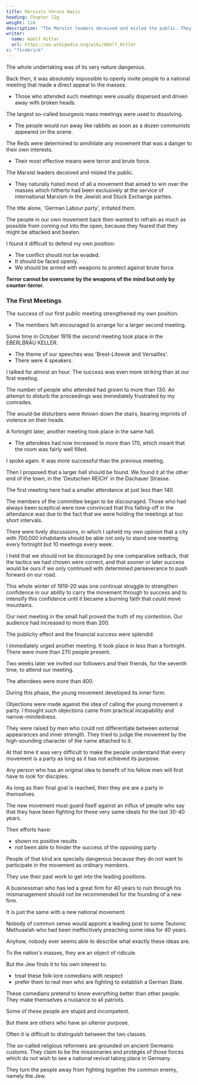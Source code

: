 ```yaml
---
title: Marxists Versus Nazis
heading: Chapter 12g
weight: 124
description: "The Marxist leaders deceived and misled the public. They naturally hated movements that aimed to win over the masses"
writer:
  name: Adolf Hitler
  url: https://en.wikipedia.org/wiki/Adolf_Hitler
c: "firebrick"
---
```



The whole undertaking was of its very nature dangerous. 

Back then, it was absolutely impossible to openly invite people to a national meeting that made a direct appeal to the masses.  
- Those who attended such meetings were usually dispersed and driven away with broken heads.

<!-- It certainly did not call for any great qualities to be able to do things in that way.  -->

The largest so-called bourgeois mass meetings were used to dissolving.
- The people would run away like rabbits as soon as a dozen communists appeared on the scene.

<!-- The Reds used to pay little attention to those bourgeois organizations where only babblers talked.

They recognized the inner triviality of such associations much better than the members themselves and therefore felt that they need not be afraid of them. --> 

The Reds were determined to annihilate any movement that was a danger to their own interests.
- Their most effective means were terror and brute force.

The Marxist leaders deceived and misled the public.
- They naturally hated most of all a movement that aimed to win over the masses which hitherto had been exclusively at the service of international Marxism in the Jewish and Stock Exchange parties.

The title alone, 'German Labour party', irritated them.

<!-- It could easily be foreseen that at the first opportune moment we should have to face the opposition of the Marxist despots, who were still intoxicated with their triumph in 1918. -->

The people in our own movement back then wanted to refrain as much as possible from coming out into the open, because they feared that they might be attacked and beaten.

<!-- In their minds they saw our first public meetings broken up and feared that the movement might thus be ruined forever.  -->

I found it difficult to defend my own position:
- The conflict should not be evaded.
- It should be faced openly.
- We should be armed with weapons to protect against brute force. 

**Terror cannot be overcome by the weapons of the mind but only by counter-terror.** 


### The First Meetings

The success of our first public meeting strengthened my own position.
- The members felt encouraged to arrange for a larger second meeting.

Some time in October 1919 the second meeting took place in the EBERLBRÄU KELLER.
- The theme of our speeches was 'Brest-Litowsk and Versailles'. 
- There were 4 speakers. 

I talked for almost an hour. The success was even more striking than at our first meeting.

The number of people who attended had grown to more than 130. An attempt to disturb the proceedings was immediately frustrated by my comrades.

The would-be disturbers were thrown down the stairs, bearing imprints of violence on their heads.

A fortnight later, another meeting took place in the same hall.
- The attendees had now increased to more than 170, which meant that the room was fairly well filled. 

I spoke again. It was more successful than the previous meeting.

Then I proposed that a larger hall should be found. We found it at the other end of the town, in the 'Deutschen REICH' in the Dachauer Strasse.

The first meeting here had a smaller attendance at just less than 140.

The members of the committee began to be discouraged. Those who had always been sceptical were now convinced that this falling-off in the attendance was due to the fact that we were holding the meetings at too short intervals. 

There were lively discussions, in which I upheld my own opinion that a city with 700,000 inhabitants should be able not only to stand one meeting every fortnight but 10 meetings every week.

I held that we should not be discouraged by one comparative setback, that the tactics we had chosen were correct, and that sooner or later success would be ours if we only continued with determined perseverance to push forward on our road.

This whole winter of 1919-20 was one continual struggle to strengthen confidence in our ability to carry the movement through to success and to intensify this confidence until it became a burning faith that could move mountains.

Our next meeting in the small hall proved the truth of my contention. Our audience had increased to more than 200.

The publicity effect and the financial success were splendid. 

I immediately urged another meeting. It took place in less than a fortnight. There were more than 270 people present.

Two weeks later we invited our followers and their friends, for the seventh time, to attend our meeting. 

<!-- The same hall was scarcely large enough for the number that came.  -->
The attendees were more than 400. 

During this phase, the young movement developed its inner form.

<!-- Sometimes, we had more or less hefty discussions within our small circle.  -->

<!-- From various sides--it was then just the same as it is to-day-- -->

Objections were made against the idea of calling the young movement a party. I thought such objections came from practical incapability and narrow-mindedness.

They were raised by men who could not differentiate between external appearances and inner strength. They tried to judge the movement by the high-sounding character of the name attached to it.

<!-- To this end they ransacked the vocabulary of our ancestors, with unfortunate results. -->

At that time it was very difficult to make the people understand that every movement is a party as long as it has not achieved its purpose.

<!-- brought its ideals to final triumph and thus . -->

<!-- It is a party even if it give itself a thousand difterent names. -->

Any person who has an original idea to benefit of his fellow men will first have to look for disciples.

<!-- carry into practice an original idea whose realization would be for the  -->

  <!-- who are ready to fight for the ends he has in view.  -->

<!-- If these ends did not go beyond the destruction of the party system and therewith put a stop to the process of disintegration, then all those who come forward as protagonists and apostles of such an ideal   -->

As long as their final goal is reached, then they are are a party in themselves.

<!-- It is only hair-splitting and playing with words when these antiquated theorists, whose practical success is in reverse ratio to their wisdom, presume to think they can change the character of a movement which is at the same time a party, by merely changing its name. -->

<!-- On the contrary, it is entirely out of harmony with the spirit of the nation to keep harping on that far-off and forgotten nomenclature which belongs to the ancient Germanic times and does not awaken any distinct association in our age. This habit of borrowing words from the dead past tends to mislead the people into thinking that the external trappings of its vocabulary are the important feature of a movement. It is really a mischievous habit; but it is quite prevalent nowadays.

At that time, and subsequently, I had to warn followers repeatedly against these wandering scholars who were peddling Germanic folk-lore and who never accomplished anything positive or practical, except to cultivate their own superabundant self-conceit.  -->

The new movement must guard itself against an influx of people who say that they have been fighting for these very same ideals for the last 30-40 years.

Their efforts have:
- shown no positive results
- not been able to hinder the success of the opposing party

 <!-- then the story of those forty years of futile effort furnishes sufficient proof for the incompetence of such a protagonist.  -->
<!-- If they have been 
Now if somebody has fought for forty years to carry into effect what he calls an idea, and if these alleged efforts not only show  -->


People of that kind are specially dangerous because they do not want to participate in the movement as ordinary members. 

They use their past work to get into the leading positions.

<!--  which would be the only fitting posts for them, in view of their 

 and also so that they might be enabled to carry on that work further.  -->

<!-- But woe to a young movement if the conduct of it should fall into the hands of such people.  -->

A businessman who has led a great firm for 40 years to ruin through his mismanagement should not be recommended for the founding of a new firm.

It is just the same with a new national movement.

Nobody of common sense would appoint a leading post to some Teutonic Methuselah who had been ineffectively preaching some idea for 40 years.

 <!-- until himself and his idea had entered the stage of senile decay. -->

<!-- Furthermore, only a very small percentage of such people join a new movement with the intention of serving its end unselfishly and helping in the spread of its principles. In most cases they come because they think that, under the aegis of the new movement, it will be possible for them to promulgate their old ideas to the misfortune of their new listeners.  -->

Anyhow, nobody ever seems able to describe what exactly these ideas are.

<!-- Such persons rant about ancient Teutonic heroes of the distant ages, with stone axes, battle spears and shields.

, whereas in reality they themselves are the woefullest poltroons imaginable. For those very same people who brandish Teutonic tin swords that have been fashioned carefully according to ancient models and wear padded bear-skins, with the horns of oxen mounted over their bearded faces, proclaim that all contemporary conflicts must be decided by the weapons of the mind alone. 

Thus they skedaddle when the first communist cudgel appears. Posterity will have little occasion to write a new epic on these heroic gladiators.  -->

<!-- I have seen too much of that kind of people not to feel a profound contempt for their miserable play-acting.  -->

To the nation's masses, they are an object of ridicule.

But the Jew finds it to his own interest to:
- treat these folk-lore comedians with respect 
- prefer them to real men who are fighting to establish a German State. 

<!-- And yet these
comedians are extremely proud of themselves.  -->

<!-- Notwithstanding their complete fecklessness, which is an established fact,  -->

These comedians pretend to know everything better than other people. They make themselves a nuisance to all patriots.

<!-- , to whom not only the heroism of the past is worthy of honour but who also feel bound to leave examples of their own work for the inspiration of the coming generation. -->

Some of these people are stupid and incompetent.

But there are others who have an ulterior purpose. 

Often it is difficult to distinguish between the two classes.

The so-called religious reformers are grounded on ancient Germanic customs. They claim to be the missionaries and protégés of those forces which do not wish to see a national revival taking place in Germany. 

They turn the people away from fighting together the common enemy, namely the Jew.

<!-- Moreover, that kind of preaching induces the people to use up their energies, not in fighting for the common cause, but in absurd and ruinous religious controversies within their own ranks.  -->

